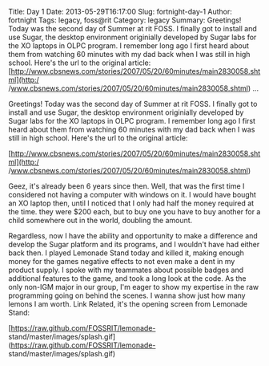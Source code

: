 Title: Day 1
Date: 2013-05-29T16:17:00
Slug: fortnight-day-1
Author: fortnight
Tags: legacy, foss@rit
Category: legacy
Summary: Greetings! Today was the second day of Summer at rit FOSS. I finally got to install and use Sugar, the desktop environment originially developed by Sugar labs for the XO laptops in OLPC program. I remember long ago I first heard about them from watching 60 minutes with my dad back when I was still in high school. Here's the url to the original article:  [http://www.cbsnews.com/stories/2007/05/20/60minutes/main2830058.shtml](http:/ /www.cbsnews.com/stories/2007/05/20/60minutes/main2830058.shtml)  ... 

Greetings! Today was the second day of Summer at rit FOSS. I finally got to
install and use Sugar, the desktop environment originially developed by Sugar
labs for the XO laptops in OLPC program. I remember long ago I first heard
about them from watching 60 minutes with my dad back when I was still in high
school. Here's the url to the original article:

[http://www.cbsnews.com/stories/2007/05/20/60minutes/main2830058.shtml](http:/
/www.cbsnews.com/stories/2007/05/20/60minutes/main2830058.shtml)

Geez, it's already been 6 years since then. Well, that was the first time I
considered not having a computer with windows on it. I would have bought an XO
laptop then, until I noticed that I only had half the money required at the
time. they were $200 each, but to buy one you have to buy another for a child
somewhere out in the world, doubling the amount.

Regardless, now I have the ability and opportunity to make a difference and
develop the Sugar platform and its programs, and I wouldn't have had either
back then. I played Lemonade Stand today and killed it, making enough money
for the games negative effects to not even make a dent in my product supply. I
spoke with my teammates about possible badges and additional features to the
game, and took a long look at the code. As the only non-IGM major in our
group, I'm eager to show my expertise in the raw programming going on behind
the scenes. I wanna show just how many lemons I am worth. Link Related, it's
the opening screen from Lemonade Stand:

[https://raw.github.com/FOSSRIT/lemonade-
stand/master/images/splash.gif](https://raw.github.com/FOSSRIT/lemonade-
stand/master/images/splash.gif)

